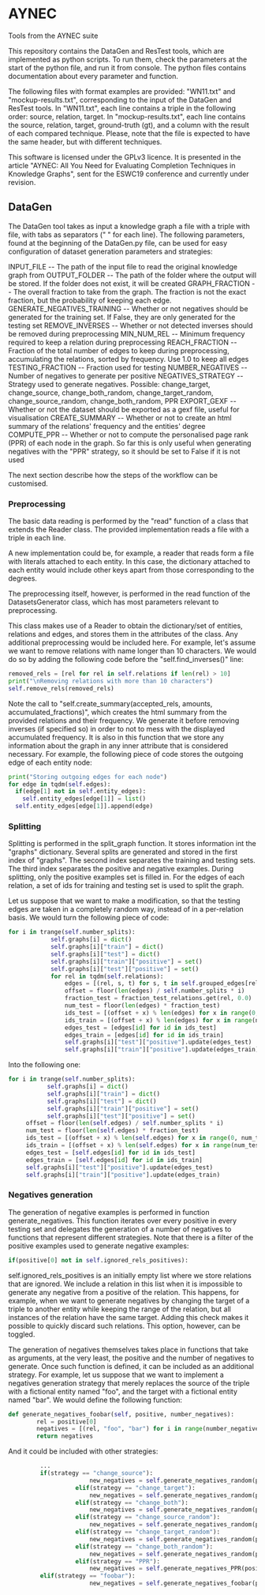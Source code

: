 # AYNEC
Tools from the AYNEC suite

This repository contains the DataGen and ResTest tools, which are implemented as python scripts. To run them, check the parameters at the start of the python file, and run it from console. The python files contains documentation about every parameter and function.

The following files with format examples are provided: "WN11.txt" and "mockup-results.txt", corresponding to the input of the DataGen and ResTest tools. In "WN11.txt", each line contains a triple in the following order: source, relation, target. In "mockup-results.txt", each line contains the source, relation, target, ground-truth (gt), and a column with the result of each compared technique. Please, note that the file is expected to have the same header, but with different techniques.

This software is licensed under the GPLv3 licence. It is presented in the article "AYNEC: All You Need for Evaluating Completion Techniques in Knowledge Graphs", sent for the ESWC19 conference and currently under revision.

## DataGen

The DataGen tool takes as input a knowledge graph a file with a triple with file, with tabs as separators ("<source>  <relation>  <target>" for each line). The following parameters, found at the beginning of the DataGen.py file, can be used for easy configuration of dataset generation parameters and strategies:

INPUT_FILE -- The path of the input file to read the original knowledge graph from
OUTPUT_FOLDER -- The path of the folder where the output will be stored. If the folder does not exist, it will be created
GRAPH_FRACTION -- The overall fraction to take from the graph. The fraction is not the exact fraction, but the probability of keeping each edge.
GENERATE_NEGATIVES_TRAINING -- Whether or not negatives should be generated for the training set. If False, they are only generated for the testing set
REMOVE_INVERSES -- Whether or not detected inverses should be removed during preprocessing
MIN_NUM_REL -- Minimum frequency required to keep a relation during preprocessing
REACH_FRACTION -- Fraction of the total number of edges to keep during preprocessing, accumulating the relations, sorted by frequency. Use 1.0 to keep all edges
TESTING_FRACTION  -- Fraction used for testing
NUMBER_NEGATIVES -- Number of negatives to generate per positive
NEGATIVES_STRATEGY -- Strategy used to generate negatives. Possible: change_target, change_source, change_both_random, change_target_random, change_source_random, change_both_random, PPR
EXPORT_GEXF -- Whether or not the dataset should be exported as a gexf file, useful for visualisation
CREATE_SUMMARY -- Whether or not to create an html summary of the relations' frequency and the entities' degree
COMPUTE_PPR -- Whether or not to compute the personalised page rank (PPR) of each node in the graph. So far this is only useful when generating negatives with the "PPR" strategy, so it should be set to False if it is not used

The next section describe how the steps of the workflow can be customised.

### Preprocessing
The basic data reading is performed by the "read" function of a class that extends the Reader class. The provided implementation reads a file with a triple in each line.

A new implementation could be, for example, a reader that reads form a file with literals attached to each entity. In this case, the dictionary attached to each entity would include other keys apart from those corresponding to the degrees.

The preprocessing itself, however, is performed in the read function of the DatasetsGenerator class, which has most parameters relevant to preprocessing.

This class makes use of a Reader to obtain the dictionary/set of entities, relations and edges, and stores them in the attributes of the class. Any additional preprocessing would be included here. For example, let's assume we want to remove relations with name longer than 10 characters. We would do so by adding the following code before the "self.find_inverses()" line:

```python
removed_rels = [rel for rel in self.relations if len(rel) > 10]
print("\nRemoving relations with more than 10 characters")
self.remove_rels(removed_rels)
```

Note the call to "self.create_summary(accepted_rels, amounts, accumulated_fractions)", which creates the html summary from the provided relations and their frequency. We generate it before removing inverses (if specified so) in order to not to mess with the displayed accumulated frequency. It is also in this function that we store any information about the graph in any inner attribute that is considered necessary. For example, the following piece of code stores the outgoing edge of each entity node:

```python
print("Storing outgoing edges for each node")
for edge in tqdm(self.edges):
  if(edge[1] not in self.entity_edges):
    self.entity_edges[edge[1]] = list()
  self.entity_edges[edge[1]].append(edge)
```

### Splitting
Splitting is performed in the split_graph function. It stores information int the "graphs" dictionary. Several splits are generated and stored in the first index of "graphs". The second index separates the training and testing sets. The third index separates the positive and negative examples. During splitting, only the positive examples set is filled in. For the edges of each relation, a set of ids for training and testing set is used to split the graph.

Let us suppose that we want to make a modification, so that the testing edges are taken in a completely random way, instead of in a per-relation basis. We would turn the following piece of code:

```python
for i in trange(self.number_splits):
			self.graphs[i] = dict()
			self.graphs[i]["train"] = dict()
			self.graphs[i]["test"] = dict()
			self.graphs[i]["train"]["positive"] = set()
			self.graphs[i]["test"]["positive"] = set()
			for rel in tqdm(self.relations):
				edges = [(rel, s, t) for s, t in self.grouped_edges[rel]]
				offset = floor(len(edges) / self.number_splits * i)
				fraction_test = fraction_test_relations.get(rel, 0.0)
				num_test = floor(len(edges) * fraction_test)
				ids_test = [(offset + x) % len(edges) for x in range(0, num_test)]
				ids_train = [(offset + x) % len(edges) for x in range(num_test, len(edges))]
				edges_test = [edges[id] for id in ids_test]
				edges_train = [edges[id] for id in ids_train]
				self.graphs[i]["test"]["positive"].update(edges_test)
				self.graphs[i]["train"]["positive"].update(edges_train)
 ```
 
 Into the following one:
 
 ```python
for i in trange(self.number_splits):
			self.graphs[i] = dict()
			self.graphs[i]["train"] = dict()
			self.graphs[i]["test"] = dict()
			self.graphs[i]["train"]["positive"] = set()
			self.graphs[i]["test"]["positive"] = set()
      offset = floor(len(self.edges) / self.number_splits * i)
      num_test = floor(len(self.edges) * fraction_test)
      ids_test = [(offset + x) % len(self.edges) for x in range(0, num_test)]
      ids_train = [(offset + x) % len(self.edges) for x in range(num_test, len(self.edges))]
      edges_test = [self.edges[id] for id in ids_test]
      edges_train = [self.edges[id] for id in ids_train]
      self.graphs[i]["test"]["positive"].update(edges_test)
      self.graphs[i]["train"]["positive"].update(edges_train)
 ```
 
 ### Negatives generation
 
The generation of negative examples is performed in function generate_negatives. This function iterates over every positive in every testing set and delegates the generation of a number of negatives to functions that represent different strategies. Note that there is a filter of the positive examples used to generate negative examples:

```python
if(positive[0] not in self.ignored_rels_positives):
```

self.ignored_rels_positives is an initially empty list where we store relations that are ignored. We include a relation in this list when it is impossible to generate any negative from a positive of the relation. This happens, for example, when we want to generate negatives by changing the target of a triple to another entity while keeping the range of the relation, but all instances of the relation have the same target. Adding this check makes it possible to quickly discard such relations. This option, however, can be toggled.

The generation of negatives themselves takes place in functions that take as arguments, at the very least, the positive and the number of negatives to generate. Once such function is defined, it can be included as an additional strategy. For example, let us suppose that we want to implement a negatives generation strategy that merely replaces the source of the triple with a fictional entity named "foo", and the target with a fictional entity named "bar". We would define the following function:

```python
def generate_negatives_foobar(self, positive, number_negatives):
		rel = positive[0]
		negatives = [(rel, "foo", "bar") for i in range(number_negatives)]
		return negatives
 ```
 
 And it could be included with other strategies:
 
 ```python
          ...
          if(strategy == "change_source"):
						new_negatives = self.generate_negatives_random(positive, num_negatives, True, True, False)
					elif(strategy == "change_target"):
						new_negatives = self.generate_negatives_random(positive, num_negatives, True, False, True)
					elif(strategy == "change_both"):
						new_negatives = self.generate_negatives_random(positive, num_negatives, True, True, True)
					elif(strategy == "change_source_random"):
						new_negatives = self.generate_negatives_random(positive, num_negatives, False, True, False)
					elif(strategy == "change_target_random"):
						new_negatives = self.generate_negatives_random(positive, num_negatives, False, False, True)
					elif(strategy == "change_both_random"):
						new_negatives = self.generate_negatives_random(positive, num_negatives, False, True, True)
					elif(strategy == "PPR"):
						new_negatives = self.generate_negatives_PPR(positive, num_negatives)
          elif(strategy == "foobar"):
						new_negatives = self.generate_negatives_foobar(positive, num_negatives)
```
